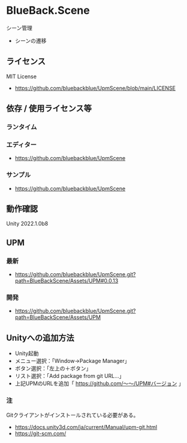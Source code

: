 # BlueBack.Scene
シーン管理
* シーンの遷移

## ライセンス
MIT License
* https://github.com/bluebackblue/UpmScene/blob/main/LICENSE

## 依存 / 使用ライセンス等
### ランタイム
### エディター
* https://github.com/bluebackblue/UpmScene
### サンプル
* https://github.com/bluebackblue/UpmScene

## 動作確認
Unity 2022.1.0b8

## UPM
### 最新
* https://github.com/bluebackblue/UpmScene.git?path=BlueBackScene/Assets/UPM#0.0.13
### 開発
* https://github.com/bluebackblue/UpmScene.git?path=BlueBackScene/Assets/UPM

## Unityへの追加方法
* Unity起動
* メニュー選択：「Window->Package Manager」
* ボタン選択：「左上の＋ボタン」
* リスト選択：「Add package from git URL...」
* 上記UPMのURLを追加「 https://github.com/～～/UPM#バージョン 」
### 注
Gitクライアントがインストールされている必要がある。
* https://docs.unity3d.com/ja/current/Manual/upm-git.html
* https://git-scm.com/


